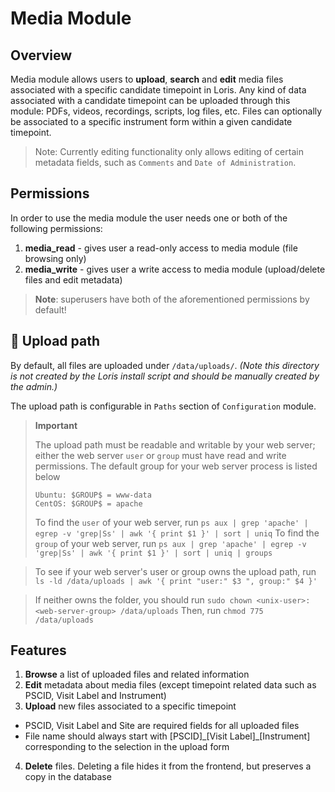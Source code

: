 # Media Module

## Overview

Media module allows users to **upload**, **search** and **edit** media files associated with a specific candidate timepoint in Loris.
Any kind of data associated with a candidate timepoint can be uploaded through this module: PDFs, videos, recordings, scripts, log files, etc. Files can optionally be associated to a specific instrument form within a given candidate timepoint.


>Note: Currently editing functionality only allows editing of certain metadata fields, such as `Comments` and `Date of Administration`.

## Permissions

In order to use the media module the user needs one or both of the following permissions:

1. **media_read** - gives user a read-only access to media module (file browsing only)
2. **media_write** - gives user a write access to media module (upload/delete files and edit metadata)

>**Note**: superusers have both of the aforementioned permissions by default! 

## :file_folder: Upload path

By default, all files are uploaded under `/data/uploads/`.
*(Note this directory is not created by the Loris install script and should be manually created by the admin.)*

The upload path is configurable in `Paths` section of `Configuration` module.

>**Important** 
>
>The upload path must be readable and writable by your web server; either the web server `user` or `group` must have read and write permissions.
>The default group for your web server process is listed below
>```
>Ubuntu: $GROUP$ = www-data
>CentOS: $GROUP$ = apache
>```
>
>To find the `user` of your web server, run `ps aux | grep 'apache' | egrep -v 'grep|Ss' | awk '{ print $1 }' | sort | uniq`
>To find the `group` of your web server, run `ps aux | grep 'apache' | egrep -v 'grep|Ss' | awk '{ print $1 }' | sort | uniq | groups`

>To see if your web server's user or group owns the upload path, run `ls -ld /data/uploads | awk '{ print "user:" $3 ", group:" $4 }'`

>If neither owns the folder, you should run `sudo chown <unix-user>:<web-server-group> /data/uploads`
>Then, run `chmod 775 /data/uploads`

## Features

1. **Browse** a list of uploaded files and related information
2. **Edit** metadata about media files (except timepoint related data such as PSCID, Visit Label and Instrument)
3. **Upload** new files associated to a specific timepoint
  - PSCID, Visit Label and Site are required fields for all uploaded files
  - File name should always start with [PSCID]\_[Visit Label]\_[Instrument] corresponding to the selection in the upload form
4. **Delete** files. Deleting a file hides it from the frontend, but preserves a copy in the database